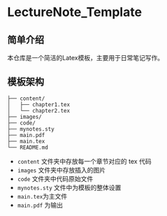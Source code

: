 # LectureNote_Template

## 简单介绍
本仓库是一个简洁的Latex模板，主要用于日常笔记写作。

## 模板架构
```text
├── content/
│   ├── chapter1.tex
│   └── chapter2.tex
├── images/
├── code/
├── mynotes.sty
├── main.pdf
├── main.tex
└── README.md
```
- ```content``` 文件夹中存放每一个章节对应的 tex 代码
- ```images``` 文件夹中存放插入的图片
- ```code``` 文件夹中代码原始文件
- ```mynotes.sty``` 文件中为模板的整体设置
- ```main.tex```为主文件
- ```main.pdf``` 为输出